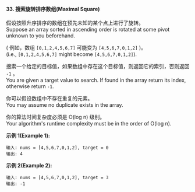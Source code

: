 #### 33. 搜索旋转排序数组(Maximal Square)

假设按照升序排序的数组在预先未知的某个点上进行了旋转。<br/>
Suppose an array sorted in ascending order is rotated at some pivot unknown to you beforehand.

( 例如，数组 `[0,1,2,4,5,6,7]` 可能变为 `[4,5,6,7,0,1,2]` )。<br/>
(i.e., `[0,1,2,4,5,6,7]` might become `[4,5,6,7,0,1,2]`).

搜索一个给定的目标值，如果数组中存在这个目标值，则返回它的索引，否则返回 `-1` 。<br/>
You are given a target value to search. If found in the array return its index, otherwise return `-1`.

你可以假设数组中不存在重复的元素。<br/>
You may assume no duplicate exists in the array.

你的算法时间复杂度必须是 O(log n) 级别。<br/>
Your algorithm's runtime complexity must be in the order of O(log n).

**示例 1(Example 1):**

```
输入: nums = [4,5,6,7,0,1,2], target = 0
输出: 4
```

**示例 2(Example 2):**

```
输入: nums = [4,5,6,7,0,1,2], target = 3
输出: -1
```
